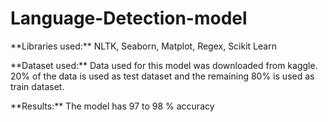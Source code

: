 # Language-Detection-model
<p>**Libraries used:** NLTK, Seaborn, Matplot, Regex, Scikit Learn</p>
<p>**Dataset used:** Data used for this model was downloaded from kaggle. 20% of the data is used as test dataset and the remaining 80% is used as train dataset.</p>
<p>**Results:** The model has 97 to 98 % accuracy</p>

